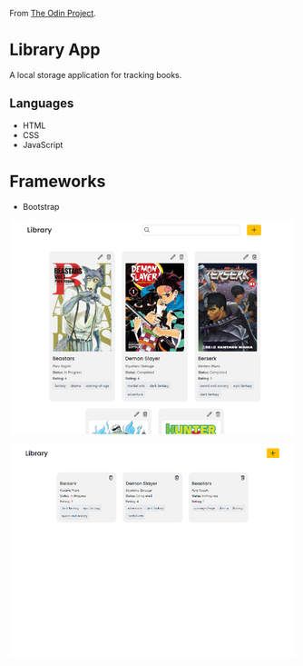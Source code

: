 From [The Odin Project](https://www.theodinproject.com/).

# Library App
A local storage application for tracking books.

## Languages
* HTML
* CSS
* JavaScript

# Frameworks
* Bootstrap

![Screenshot](images/library-2.png)

![Screenshot](images/library.png)
